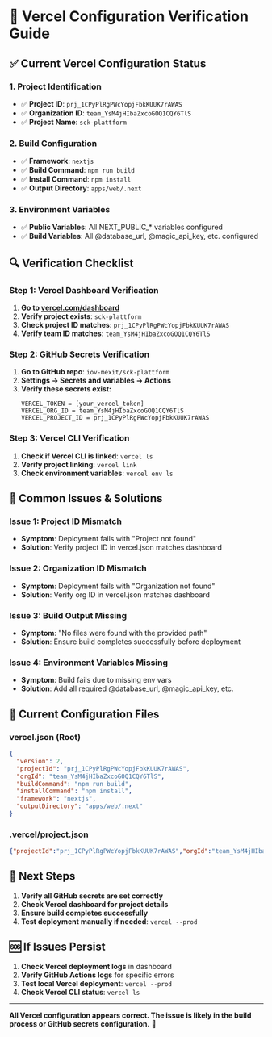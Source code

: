 # 🔧 Vercel Configuration Verification Guide

## ✅ **Current Vercel Configuration Status**

### **1. Project Identification**
- ✅ **Project ID**: `prj_1CPyPlRgPWcYopjFbkKUUK7rAWAS`
- ✅ **Organization ID**: `team_YsM4jHIbaZxcoGOQ1CQY6TlS`
- ✅ **Project Name**: `sck-plattform`

### **2. Build Configuration**
- ✅ **Framework**: `nextjs`
- ✅ **Build Command**: `npm run build`
- ✅ **Install Command**: `npm install`
- ✅ **Output Directory**: `apps/web/.next`

### **3. Environment Variables**
- ✅ **Public Variables**: All NEXT_PUBLIC_* variables configured
- ✅ **Build Variables**: All @database_url, @magic_api_key, etc. configured

## 🔍 **Verification Checklist**

### **Step 1: Vercel Dashboard Verification**
1. **Go to [vercel.com/dashboard](https://vercel.com/dashboard)**
2. **Verify project exists**: `sck-plattform`
3. **Check project ID matches**: `prj_1CPyPlRgPWcYopjFbkKUUK7rAWAS`
4. **Verify team ID matches**: `team_YsM4jHIbaZxcoGOQ1CQY6TlS`

### **Step 2: GitHub Secrets Verification**
1. **Go to GitHub repo**: `iov-mexit/sck-plattform`
2. **Settings → Secrets and variables → Actions**
3. **Verify these secrets exist:**
   ```
   VERCEL_TOKEN = [your_vercel_token]
   VERCEL_ORG_ID = team_YsM4jHIbaZxcoGOQ1CQY6TlS
   VERCEL_PROJECT_ID = prj_1CPyPlRgPWcYopjFbkKUUK7rAWAS
   ```

### **Step 3: Vercel CLI Verification**
1. **Check if Vercel CLI is linked**: `vercel ls`
2. **Verify project linking**: `vercel link`
3. **Check environment variables**: `vercel env ls`

## 🚨 **Common Issues & Solutions**

### **Issue 1: Project ID Mismatch**
- **Symptom**: Deployment fails with "Project not found"
- **Solution**: Verify project ID in vercel.json matches dashboard

### **Issue 2: Organization ID Mismatch**
- **Symptom**: Deployment fails with "Organization not found"
- **Solution**: Verify org ID in vercel.json matches dashboard

### **Issue 3: Build Output Missing**
- **Symptom**: "No files were found with the provided path"
- **Solution**: Ensure build completes successfully before deployment

### **Issue 4: Environment Variables Missing**
- **Symptom**: Build fails due to missing env vars
- **Solution**: Add all required @database_url, @magic_api_key, etc.

## 🔧 **Current Configuration Files**

### **vercel.json (Root)**
```json
{
  "version": 2,
  "projectId": "prj_1CPyPlRgPWcYopjFbkKUUK7rAWAS",
  "orgId": "team_YsM4jHIbaZxcoGOQ1CQY6TlS",
  "buildCommand": "npm run build",
  "installCommand": "npm install",
  "framework": "nextjs",
  "outputDirectory": "apps/web/.next"
}
```

### **.vercel/project.json**
```json
{"projectId":"prj_1CPyPlRgPWcYopjFbkKUUK7rAWAS","orgId":"team_YsM4jHIbaZxcoGOQ1CQY6TlS"}
```

## 🎯 **Next Steps**

1. **Verify all GitHub secrets are set correctly**
2. **Check Vercel dashboard for project details**
3. **Ensure build completes successfully**
4. **Test deployment manually if needed**: `vercel --prod`

## 🆘 **If Issues Persist**

1. **Check Vercel deployment logs** in dashboard
2. **Verify GitHub Actions logs** for specific errors
3. **Test local Vercel deployment**: `vercel --prod`
4. **Check Vercel CLI status**: `vercel ls`

---

**All Vercel configuration appears correct. The issue is likely in the build process or GitHub secrets configuration.** 🎯
